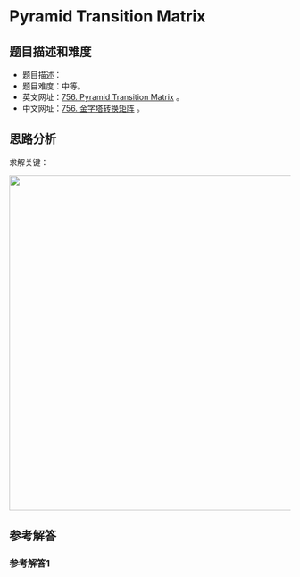 # Pyramid Transition Matrix

## 题目描述和难度
+ 题目描述：
+ 题目难度：中等。
+ 英文网址：[756. Pyramid Transition Matrix](https://leetcode.com/problems/pyramid-transition-matrix/description/)  。
+ 中文网址：[756. 金字塔转换矩阵](https://leetcode-cn.com/problems/pyramid-transition-matrix/description/)  。
## 思路分析
求解关键：

<img src="https://liweiwei1419.github.io/images/leetcode-solution/" width="600">

## 参考解答
### 参考解答1

```java

```